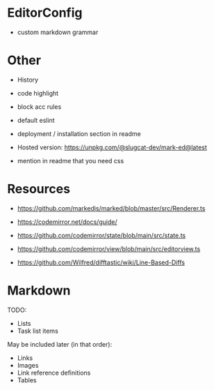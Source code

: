 # EditorConfig
- custom markdown grammar

# Other
- History
- code highlight
- block acc rules

- default eslint

- deployment / installation section in readme
- Hosted version: https://unpkg.com/@slugcat-dev/mark-ed@latest

- mention in readme that you need css

# Resources
- https://github.com/markedjs/marked/blob/master/src/Renderer.ts

- https://codemirror.net/docs/guide/
- https://github.com/codemirror/state/blob/main/src/state.ts
- https://github.com/codemirror/view/blob/main/src/editorview.ts

- https://github.com/Wilfred/difftastic/wiki/Line-Based-Diffs

# Markdown
TODO:
- Lists
- Task list items

May be included later (in that order):
- Links
- Images
- Link reference definitions
- Tables

